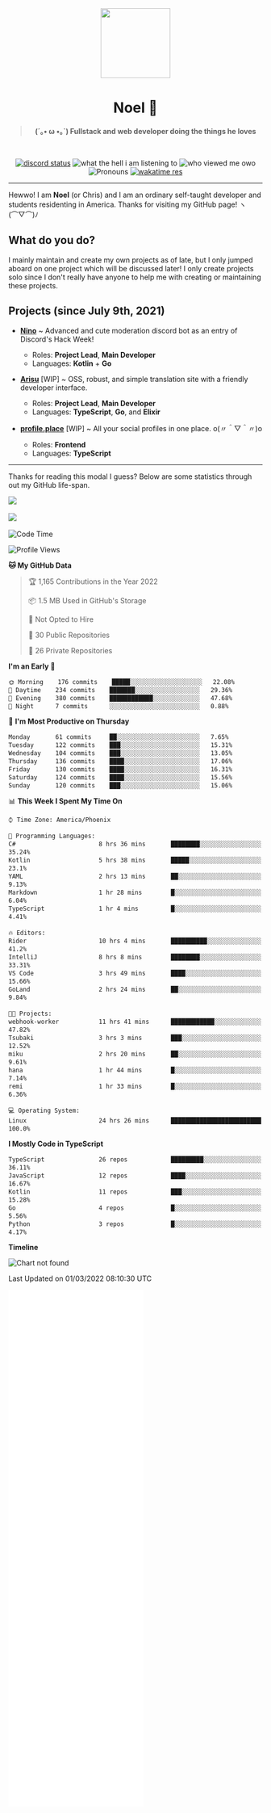 <div align='center'>
  <div align='center'>
    <img
      src='https://cdn.floofy.dev/art/icons/icon_cinnamonserval.png'
      width='138'
      height='138'
    />
  </div>
  <h1>Noel 🐾</h1>
  <blockquote><strong>(´｡• ω •｡`) Fullstack and web developer doing the things he loves</strong></blockquote>

  <br />

  <a href='https://discord.com/users/280158289667555328' target='_blank'><img alt="discord status" src="https://dev.discordprofiles.me/badge/status/280158289667555328" /></a>
  <img alt="what the hell i am listening to" src="https://dev.discordprofiles.me/badge/spotify/280158289667555328" />
  <img alt="who viewed me owo" src="https://komarev.com/ghpvc/?username=auguwu" />
  <img alt='Pronouns' src='https://img.shields.io/endpoint?url=https://pronoundb.org/shields/6004d014406af11e4593a013' />
  <a href="https://wakatime.com/@auguwu" target='_blank'>
    <img alt='wakatime res' src='https://wakatime.com/badge/user/89736485-42ec-4c0f-a2f3-481db74514dc.svg' />
  </a>
</div>

<hr />

Hewwo! I am **Noel** (or Chris) and I am an ordinary self-taught developer and students residenting in America. Thanks for visiting my GitHub page! ヽ(⌒▽⌒)ﾉ

## What do you do?
I mainly maintain and create my own projects as of late, but I only jumped aboard on one project which will be discussed later! I only create projects
solo since I don't really have anyone to help me with creating or maintaining these projects.

## Projects (since July 9th, 2021)
- [**Nino**](https://nino.sh) ~ Advanced and cute moderation discord bot as an entry of Discord's Hack Week!
  - Roles: **Project Lead**, **Main Developer**
  - Languages: **Kotlin** + **Go**

- [**Arisu**](https://arisu.land) [WIP] ~ OSS, robust, and simple translation site with a friendly developer interface.
  - Roles: **Project Lead**, **Main Developer**
  - Languages: **TypeScript**, **Go**, and **Elixir**

- [**profile.place**](https://profile.place) [WIP] ~ All your social profiles in one place. o(〃＾▽＾〃)o
  - Roles: **Frontend**
  - Languages: **TypeScript**

---

Thanks for reading this modal I guess? Below are some statistics through out my GitHub life-span.

![](https://github-readme-stats.vercel.app/api?username=auguwu&count_private=true&show_icons=true&theme=gruvbox)

![](https://github-readme-stats.vercel.app/api/top-langs/?username=auguwu&layout=compact&theme=gruvbox)

<!--START_SECTION:waka-->
![Code Time](http://img.shields.io/badge/Code%20Time-2%2C779%20hrs%2052%20mins-blue)

![Profile Views](http://img.shields.io/badge/Profile%20Views-83-blue)

**🐱 My GitHub Data** 

> 🏆 1,165 Contributions in the Year 2022
 > 
> 📦 1.5 MB Used in GitHub's Storage 
 > 
> 🚫 Not Opted to Hire
 > 
> 📜 30 Public Repositories 
 > 
> 🔑 26 Private Repositories  
 > 
**I'm an Early 🐤** 

```text
🌞 Morning    176 commits    █████░░░░░░░░░░░░░░░░░░░░   22.08% 
🌆 Daytime    234 commits    ███████░░░░░░░░░░░░░░░░░░   29.36% 
🌃 Evening    380 commits    ████████████░░░░░░░░░░░░░   47.68% 
🌙 Night      7 commits      ░░░░░░░░░░░░░░░░░░░░░░░░░   0.88%

```
📅 **I'm Most Productive on Thursday** 

```text
Monday       61 commits     ██░░░░░░░░░░░░░░░░░░░░░░░   7.65% 
Tuesday      122 commits    ███░░░░░░░░░░░░░░░░░░░░░░   15.31% 
Wednesday    104 commits    ███░░░░░░░░░░░░░░░░░░░░░░   13.05% 
Thursday     136 commits    ████░░░░░░░░░░░░░░░░░░░░░   17.06% 
Friday       130 commits    ████░░░░░░░░░░░░░░░░░░░░░   16.31% 
Saturday     124 commits    ████░░░░░░░░░░░░░░░░░░░░░   15.56% 
Sunday       120 commits    ███░░░░░░░░░░░░░░░░░░░░░░   15.06%

```


📊 **This Week I Spent My Time On** 

```text
⌚︎ Time Zone: America/Phoenix

💬 Programming Languages: 
C#                       8 hrs 36 mins       ████████░░░░░░░░░░░░░░░░░   35.24% 
Kotlin                   5 hrs 38 mins       █████░░░░░░░░░░░░░░░░░░░░   23.1% 
YAML                     2 hrs 13 mins       ██░░░░░░░░░░░░░░░░░░░░░░░   9.13% 
Markdown                 1 hr 28 mins        █░░░░░░░░░░░░░░░░░░░░░░░░   6.04% 
TypeScript               1 hr 4 mins         █░░░░░░░░░░░░░░░░░░░░░░░░   4.41%

🔥 Editors: 
Rider                    10 hrs 4 mins       ██████████░░░░░░░░░░░░░░░   41.2% 
IntelliJ                 8 hrs 8 mins        ████████░░░░░░░░░░░░░░░░░   33.31% 
VS Code                  3 hrs 49 mins       ████░░░░░░░░░░░░░░░░░░░░░   15.66% 
GoLand                   2 hrs 24 mins       ██░░░░░░░░░░░░░░░░░░░░░░░   9.84%

🐱‍💻 Projects: 
webhook-worker           11 hrs 41 mins      ████████████░░░░░░░░░░░░░   47.82% 
Tsubaki                  3 hrs 3 mins        ███░░░░░░░░░░░░░░░░░░░░░░   12.52% 
miku                     2 hrs 20 mins       ██░░░░░░░░░░░░░░░░░░░░░░░   9.61% 
hana                     1 hr 44 mins        █░░░░░░░░░░░░░░░░░░░░░░░░   7.14% 
remi                     1 hr 33 mins        █░░░░░░░░░░░░░░░░░░░░░░░░   6.36%

💻 Operating System: 
Linux                    24 hrs 26 mins      █████████████████████████   100.0%

```

**I Mostly Code in TypeScript** 

```text
TypeScript               26 repos            █████████░░░░░░░░░░░░░░░░   36.11% 
JavaScript               12 repos            ████░░░░░░░░░░░░░░░░░░░░░   16.67% 
Kotlin                   11 repos            ███░░░░░░░░░░░░░░░░░░░░░░   15.28% 
Go                       4 repos             █░░░░░░░░░░░░░░░░░░░░░░░░   5.56% 
Python                   3 repos             █░░░░░░░░░░░░░░░░░░░░░░░░   4.17%

```


**Timeline**

![Chart not found](https://raw.githubusercontent.com/auguwu/auguwu/master/charts/bar_graph.png) 


 Last Updated on 01/03/2022 08:10:30 UTC
<!--END_SECTION:waka-->

![](./github-metrics.svg)
